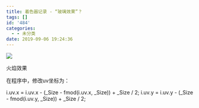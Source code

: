 ```yaml
---
title: 着色器记录 - “玻璃效果”？
tags: []
id: '484'
categories:
  - - 未分类
date: 2019-09-06 19:24:36
---
```


![](http://www.upcknox.com/wp-content/uploads/2019/09/glass_fire.gif)

火焰效果

在程序中，修改uv坐标为：

i.uv.x = i.uv.x - (\_Size - fmod(i.uv.x, \_Size)) + \_Size / 2;
i.uv.y = i.uv.y - (\_Size - fmod(i.uv.y, \_Size)) + \_Size / 2;